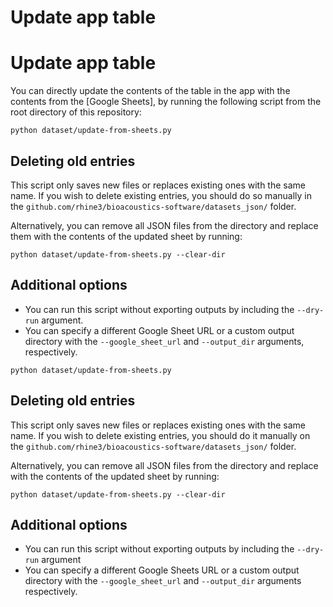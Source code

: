 # Update app table

# Update app table

You can directly update the contents of the table in the app with the contents from the [Google Sheets], by running the following script from the root directory of this repository:


```
python dataset/update-from-sheets.py 
```


## Deleting old entries

This script only saves new files or replaces existing ones with the same name. If you wish to delete existing entries, you should do so manually in the `github.com/rhine3/bioacoustics-software/datasets_json/` folder.

Alternatively, you can remove all JSON files from the directory and replace them with the contents of the updated sheet by running:

```
python dataset/update-from-sheets.py --clear-dir
```

## Additional options

 - You can run this script without exporting outputs by including the `--dry-run` argument.
 - You can specify a different Google Sheet URL or a custom output directory with the `--google_sheet_url` and `--output_dir` arguments, respectively.


```
python dataset/update-from-sheets.py 
```


## Deleting old entries

This script only saves new files or replaces existing ones with the same name. If you wish to delete existing entries, you should do it manually on the `github.com/rhine3/bioacoustics-software/datasets_json/` folder.

Alternatively, you can remove all JSON files from the directory and replace with the contents of the updated sheet by running:

```
python dataset/update-from-sheets.py --clear-dir
```

## Additional options

 - You can run this script without exporting outputs by including the `--dry-run` argument
 - You can specify a different Google Sheets URL or a custom output directory with the `--google_sheet_url` and `--output_dir` arguments respectively.